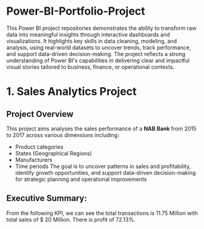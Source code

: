 # Power-BI-Portfolio-Project

This Power BI project repositories demonstrates the ability to transform raw data into meaningful insights through interactive dashboards and visualizations. It highlights key skills in data cleaning, modeling, and analysis, using real-world datasets to uncover trends, track performance, and support data-driven decision-making. The project reflects a strong understanding of Power BI's capabilities in delivering clear and impactful visual stories tailored to business, finance, or operational contexts.

# 1. Sales Analytics Project
## Project Overview
This project aims analyses the sales performance of a **NAB Bank** from 2015 to 2017 across various dimensions including:
* Product categories
* States (Geographical Regions)
* Manufacturers
* Time periods 
The goal is to uncover patterns in sales and profitability, identify growth opportunities, and support data-driven decision-making for strategic planning and operational improvements

## Executive Summary:
From the following KPI, we can see the total transactions is 11.75 Million with total sales of $ 20 Million. There is profit of 72.13%.
